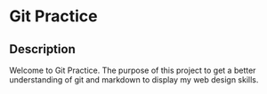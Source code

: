 # Git Practice

## Description

Welcome to Git Practice. The purpose of this project to get a better understanding of git and markdown
to display my web design skills.
